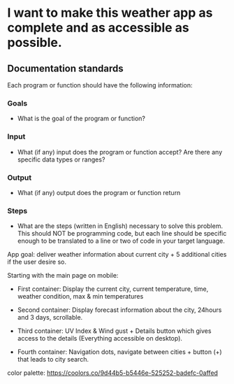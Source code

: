 # I want to make this weather app as complete and as accessible as possible.

## Documentation standards

Each program or function should have the following information:

### Goals

- What is the goal of the program or function?

### Input

- What (if any) input does the program or function accept?
  Are there any specific data types or ranges?

### Output

- What (if any) output does the program or function return

### Steps
- What are the steps (written in English) necessary to solve
  this problem. This should NOT be programming code, but each line
  should be specific enough to be translated to a line or two of code
  in your target language.

App goal: deliver weather information about current city + 5 additional cities if the user desire so.

Starting with the main page on mobile:
  - First container: Display the current city, current temperature, time, weather condition, max & min temperatures

  - Second container: Display forecast information about the city, 24hours and 3 days, scrollable.

  - Third container: UV Index & Wind gust + Details button which gives access to the details (Everything accessible on desktop).

  - Fourth container: Navigation dots, navigate between cities + button (+) that leads to city search.

color palette: https://coolors.co/9d44b5-b5446e-525252-badefc-0affed
